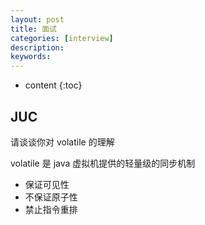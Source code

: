 ```yaml
---
layout: post
title: 面试
categories: [interview]
description: 
keywords: 
---
```



* content
{:toc}




## JUC

请谈谈你对 volatile 的理解

volatile 是 java 虚拟机提供的轻量级的同步机制

*   保证可见性
*   不保证原子性
*   禁止指令重排
